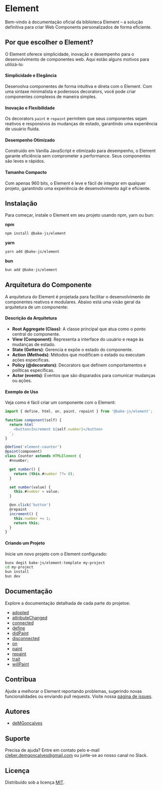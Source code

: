 # Element

Bem-vindo à documentação oficial da biblioteca Element – a solução definitiva para criar Web Components personalizados de forma eficiente.

## Por que escolher o Element?

O Element oferece simplicidade, inovação e desempenho para o desenvolvimento de componentes web. Aqui estão alguns motivos para utilizá-lo:

#### Simplicidade e Elegância

Desenvolva componentes de forma intuitiva e direta com o Element. Com uma sintaxe minimalista e poderosos decorators, você pode criar componentes complexos de maneira simples.

#### Inovação e Flexibilidade

Os decorators `paint` e `repaint` permitem que seus componentes sejam reativos e responsivos às mudanças de estado, garantindo uma experiência de usuário fluida.

#### Desempenho Otimizado

Construído em Vanilla JavaScript e otimizado para desempenho, o Element garante eficiência sem comprometer a performance. Seus componentes são leves e rápidos.

#### Tamanho Compacto

Com apenas 960 bits, o Element é leve e fácil de integrar em qualquer projeto, garantindo uma experiência de desenvolvimento ágil e eficiente.

## Instalação

Para começar, instale o Element em seu projeto usando npm, yarn ou bun:

**npm**

```bash
npm install @bake-js/element
```

**yarn**

```bash
yarn add @bake-js/element
```

**bun**

```bash
bun add @bake-js/element
```

## Arquitetura do Componente

A arquitetura do Element é projetada para facilitar o desenvolvimento de componentes reativos e modulares. Abaixo está uma visão geral da arquitetura de um componente:

#### Descrição da Arquitetura

- **Root Aggregate (Class)**: A classe principal que atua como o ponto central do componente.
- **View (Component)**: Representa a interface do usuário e reage às mudanças de estado.
- **State (Getters)**: Gerencia e expõe o estado do componente.
- **Action (Methods)**: Métodos que modificam o estado ou executam ações específicas.
- **Policy (@decorators)**: Decorators que definem comportamentos e políticas específicas.
- **Actor (events)**: Eventos que são disparados para comunicar mudanças ou ações.

#### Exemplo de Uso

Veja como é fácil criar um componente com o Element:

```javascript
import { define, html, on, paint, repaint } from '@bake-js/element';

function component(self) {
  return html`
    <button>Increment ${self.number}</button>
  `;
}

@define('element-counter')
@paint(component)
class Counter extends HTMLElement {
  #nnumber;

  get number() {
    return (this.#number ??= 0);
  }

  set number(value) {
    this.#number = value;
  }

  @on.click('button')
  @repaint
  increment() {
    this.number += 1;
    return this;
  }
}
```

#### Criando um Projeto

Inicie um novo projeto com o Element configurado:

```bash
bunx degit bake-js/element-template my-project
cd my-project
bun install
bun dev
```

## Documentação

Explore a documentação detalhada de cada parte do projetoe:

- [adopted](https://github.com/bake-js/element/blob/main/src/adopted/README.md)
- [attributeChanged](https://github.com/bake-js/element/blob/main/src/attributeChanged/README.md)
- [connected](https://github.com/bake-js/element/blob/main/src/connected/README.md)
- [define](https://github.com/bake-js/element/blob/main/src/define/README.md)
- [didPaint](https://github.com/bake-js/element/blob/main/src/didPaint/README.md)
- [disconnected](https://github.com/bake-js/element/blob/main/src/disconnected/README.md)
- [on](https://github.com/bake-js/element/blob/main/src/on/README.md)
- [paint](https://github.com/bake-js/element/blob/main/src/paint/README.md)
- [repaint](https://github.com/bake-js/element/blob/main/src/repaint/README.md)
- [trait](https://github.com/bake-js/element/blob/main/src/trait/README.md)
- [willPaint](https://github.com/bake-js/element/blob/main/src/willPaint/README.md)

## Contribua

Ajude a melhorar o Element reportando problemas, sugerindo novas funcionalidades ou enviando pull requests. Visite nossa [página de issues](https://github.com/bake-js/element/issues).

## Autores

- [deMGoncalves](https://www.github.com/deMGoncalves)

## Suporte

Precisa de ajuda? Entre em contato pelo e-mail cleber.demgoncalves@gmail.com ou junte-se ao nosso canal no Slack.

## Licença

Distribuído sob a licença [MIT](https://choosealicense.com/licenses/mit/).
